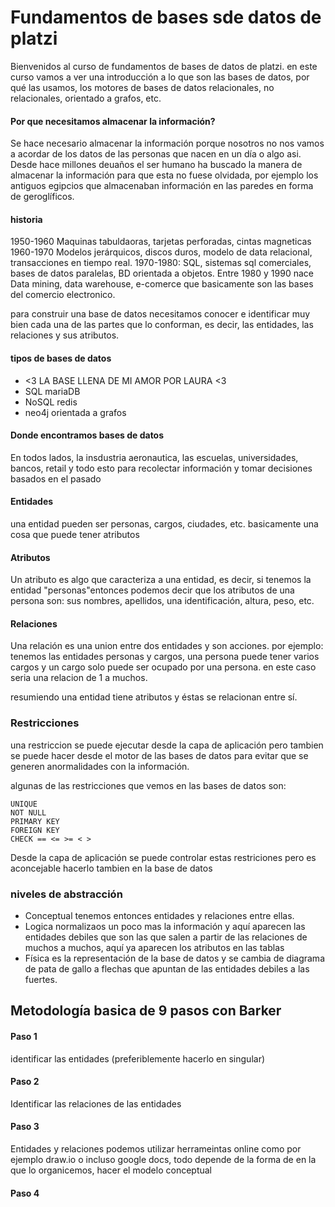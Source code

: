 # Fundamentos de bases sde datos de platzi
Bienvenidos al curso de fundamentos de bases de datos de platzi.
en este curso vamos a ver una introducción a lo que son las bases de datos, por qué las usamos, los motores de bases de datos relacionales, no relacionales, orientado a grafos, etc.

#### Por que necesitamos almacenar la información?
Se hace necesario almacenar la información porque nosotros no nos vamos a acordar de los datos de las personas que nacen en un día o algo asi.
Desde hace millones deuaños el ser humano ha buscado la manera de almacenar la información para que esta no fuese olvidada, por ejemplo los antiguos egipcios que almacenaban información en las paredes en forma de geroglíficos.

#### historia
1950-1960 Maquinas tabuldaoras, tarjetas perforadas, cintas magneticas
1960-1970 Modelos jerárquicos, discos duros, modelo de data relacional, transacciones en tiempo real.
1970-1980: SQL, sistemas sql comerciales, bases de datos paralelas, BD orientada a objetos.
Entre 1980 y 1990 nace Data mining, data warehouse, e-comerce que basicamente son las bases del comercio electronico.

para construir una base de datos necesitamos conocer e identificar muy bien cada una de las partes que lo conforman, es decir, las entidades, las relaciones y sus atributos.

#### tipos de bases de datos
* <3 LA BASE LLENA DE MI AMOR POR LAURA <3
* SQL
mariaDB
* NoSQL
redis
* neo4j
orientada a grafos
#### Donde encontramos bases de datos
En todos lados, la insdustria aeronautica, las escuelas, universidades, bancos, retail y todo esto para recolectar información y tomar decisiones basados en el pasado
#### Entidades
una entidad pueden ser personas, cargos, ciudades, etc. basicamente una cosa que puede tener atributos
#### Atributos
Un atributo es algo que caracteriza a una entidad, es decir, si tenemos la entidad "personas"entonces podemos decir que los atributos de una persona son: sus nombres, apellidos, una identificación, altura, peso, etc.
#### Relaciones
Una relación es una union entre dos entidades y son acciones. por ejemplo: tenemos las entidades personas y cargos, una persona puede tener varios cargos y un cargo solo puede ser ocupado por una persona. en este caso seria una relacion de 1 a muchos.

resumiendo una entidad tiene atributos y éstas se relacionan entre sí.

### Restricciones
una restriccion se puede ejecutar desde la capa de aplicación pero tambien se puede hacer desde el motor de las bases de datos para evitar que se generen anormalidades con la información.

algunas de las restricciones que vemos en las bases de datos son:

~~~
UNIQUE
NOT NULL
PRIMARY KEY
FOREIGN KEY
CHECK == <= >= < >
~~~

Desde la capa de aplicación se puede controlar estas restriciones pero es aconcejable hacerlo tambien en la base de datos

### niveles de abstracción
* Conceptual
tenemos entonces entidades y relaciones entre ellas.
* Logica
normalizaos un poco mas la información y aquí aparecen las entidades debiles que son las que salen a partir de las relaciones de muchos a muchos, aquí ya aparecen los atributos en las tablas
* Física
es la representación de la base de datos y se cambia de diagrama de pata de gallo a flechas que apuntan de las entidades debiles a las fuertes.

## Metodología basica de 9 pasos con Barker
#### Paso 1
identificar las entidades (preferiblemente hacerlo en singular)
#### Paso 2
Identificar las relaciones de las entidades
#### Paso 3
Entidades y relaciones podemos utilizar herrameintas online como por ejemplo draw.io o incluso google docs, todo depende de la forma de en la que lo organicemos, hacer el modelo conceptual
#### Paso 4
